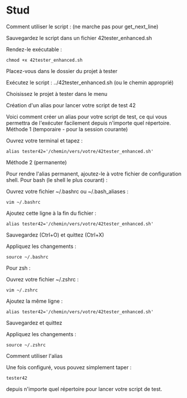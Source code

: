 # Stud

Comment utiliser le script  : (ne marche pas pour get_next_line)

Sauvegardez le script dans un fichier 42tester_enhanced.sh

Rendez-le exécutable :     

    chmod +x 42tester_enhanced.sh

Placez-vous dans le dossier du projet à tester

Exécutez le script : ../42tester_enhanced.sh (ou le chemin approprié)

Choisissez le projet à tester dans le menu

Création d'un alias pour lancer votre script de test 42

Voici comment créer un alias pour votre script de test, ce qui vous permettra de l'exécuter facilement depuis n'importe quel répertoire.
Méthode 1 (temporaire - pour la session courante)

Ouvrez votre terminal et tapez :


    alias tester42='/chemin/vers/votre/42tester_enhanced.sh'

Méthode 2 (permanente)

Pour rendre l'alias permanent, ajoutez-le à votre fichier de configuration shell.
Pour bash (le shell le plus courant) :

Ouvrez votre fichier ~/.bashrc ou ~/.bash_aliases :



    vim ~/.bashrc

Ajoutez cette ligne à la fin du fichier :



    alias tester42='/chemin/vers/votre/42tester_enhanced.sh'

Sauvegardez (Ctrl+O) et quittez (Ctrl+X)

Appliquez les changements :


    source ~/.bashrc

Pour zsh :

Ouvrez votre fichier ~/.zshrc :



    vim ~/.zshrc

Ajoutez la même ligne :



    alias tester42='/chemin/vers/votre/42tester_enhanced.sh'

Sauvegardez et quittez

Appliquez les changements :



    source ~/.zshrc

Comment utiliser l'alias

Une fois configuré, vous pouvez simplement taper :


    tester42

depuis n'importe quel répertoire pour lancer votre script de test.
